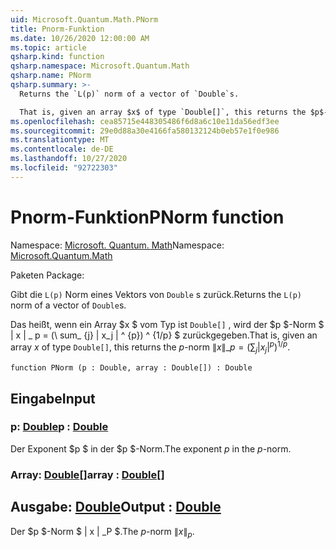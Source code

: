 ```yaml
---
uid: Microsoft.Quantum.Math.PNorm
title: Pnorm-Funktion
ms.date: 10/26/2020 12:00:00 AM
ms.topic: article
qsharp.kind: function
qsharp.namespace: Microsoft.Quantum.Math
qsharp.name: PNorm
qsharp.summary: >-
  Returns the `L(p)` norm of a vector of `Double`s.

  That is, given an array $x$ of type `Double[]`, this returns the $p$-norm $\|x\|\_p= (\sum_{j}|x_j|^{p})^{1/p}$.
ms.openlocfilehash: cea85715e448305486f6d8a6c10e11da56edf3ee
ms.sourcegitcommit: 29e0d88a30e4166fa580132124b0eb57e1f0e986
ms.translationtype: MT
ms.contentlocale: de-DE
ms.lasthandoff: 10/27/2020
ms.locfileid: "92722303"
---
```

# <a name="pnorm-function"></a><span data-ttu-id="62205-102">Pnorm-Funktion</span><span class="sxs-lookup"><span data-stu-id="62205-102">PNorm function</span></span>

<span data-ttu-id="62205-103">Namespace: [Microsoft. Quantum. Math](xref:Microsoft.Quantum.Math)</span><span class="sxs-lookup"><span data-stu-id="62205-103">Namespace: [Microsoft.Quantum.Math](xref:Microsoft.Quantum.Math)</span></span>

<span data-ttu-id="62205-104">Paketen [](https://nuget.org/packages/)</span><span class="sxs-lookup"><span data-stu-id="62205-104">Package: [](https://nuget.org/packages/)</span></span>


<span data-ttu-id="62205-105">Gibt die `L(p)` Norm eines Vektors von `Double` s zurück.</span><span class="sxs-lookup"><span data-stu-id="62205-105">Returns the `L(p)` norm of a vector of `Double`s.</span></span>

<span data-ttu-id="62205-106">Das heißt, wenn ein Array $x $ vom Typ ist `Double[]` , wird der $p $-Norm $ \| x \| \_ p = (\ sum_ {j} | x_j | ^ {p}) ^ {1/p} $ zurückgegeben.</span><span class="sxs-lookup"><span data-stu-id="62205-106">That is, given an array $x$ of type `Double[]`, this returns the $p$-norm $\|x\|\_p= (\sum_{j}|x_j|^{p})^{1/p}$.</span></span>

```qsharp
function PNorm (p : Double, array : Double[]) : Double
```


## <a name="input"></a><span data-ttu-id="62205-107">Eingabe</span><span class="sxs-lookup"><span data-stu-id="62205-107">Input</span></span>

### <a name="p--double"></a><span data-ttu-id="62205-108">p: [Double](xref:microsoft.quantum.lang-ref.double)</span><span class="sxs-lookup"><span data-stu-id="62205-108">p : [Double](xref:microsoft.quantum.lang-ref.double)</span></span>

<span data-ttu-id="62205-109">Der Exponent $p $ in der $p $-Norm.</span><span class="sxs-lookup"><span data-stu-id="62205-109">The exponent $p$ in the $p$-norm.</span></span>


### <a name="array--double"></a><span data-ttu-id="62205-110">Array: [Double](xref:microsoft.quantum.lang-ref.double)[]</span><span class="sxs-lookup"><span data-stu-id="62205-110">array : [Double](xref:microsoft.quantum.lang-ref.double)[]</span></span>





## <a name="output--double"></a><span data-ttu-id="62205-111">Ausgabe: [Double](xref:microsoft.quantum.lang-ref.double)</span><span class="sxs-lookup"><span data-stu-id="62205-111">Output : [Double](xref:microsoft.quantum.lang-ref.double)</span></span>

<span data-ttu-id="62205-112">Der $p $-Norm $ \| x \| _P $.</span><span class="sxs-lookup"><span data-stu-id="62205-112">The $p$-norm $\|x\|_p$.</span></span>